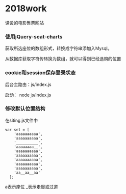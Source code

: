 # 2018work
课设的电影售票网站

### 使用jQuery-seat-charts

获取所选座位的数组形式，转换成字符串添加入Mysql。


从数据库获取字符传转换为数组，就可以得到已经选购的位置


### cookie和session保存登录状态


后台主路由：js/index.js

启动： node js/index.js


### 修改默认位置结构

在siting.js文件中

```
var set = [  
    'aaaaaaaaaa',
    'aaaaaaaaaa',
    '__________',
    'aaaaaaaa__',
    'aaaaaaaaaa',
    'aaaaaaaaaa',
    'aaaaaaaaaa',
    'aaaaaaaaaa',
    'aaaaaaaaaa',
    'aa__aa__aa'
  ]; 
  ```
  a表示座位 _表示走廊或过道
